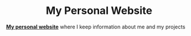 **<h1 align="center">My Personal Website</h1>**

**<a align="center" href="https://adzsx.github.io">My personal website</a>** where I keep information about me and my projects
